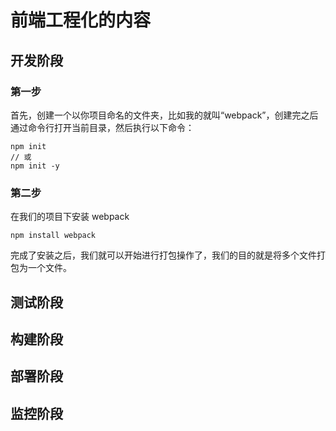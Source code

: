 # 前端工程化的内容
## 开发阶段
### 第一步
首先，创建一个以你项目命名的文件夹，比如我的就叫“webpack”，创建完之后通过命令行打开当前目录，然后执行以下命令：
```
npm init
// 或
npm init -y
```
### 第二步
在我们的项目下安装 webpack
```
npm install webpack
```
完成了安装之后，我们就可以开始进行打包操作了，我们的目的就是将多个文件打包为一个文件。
## 测试阶段
## 构建阶段
## 部署阶段
## 监控阶段
